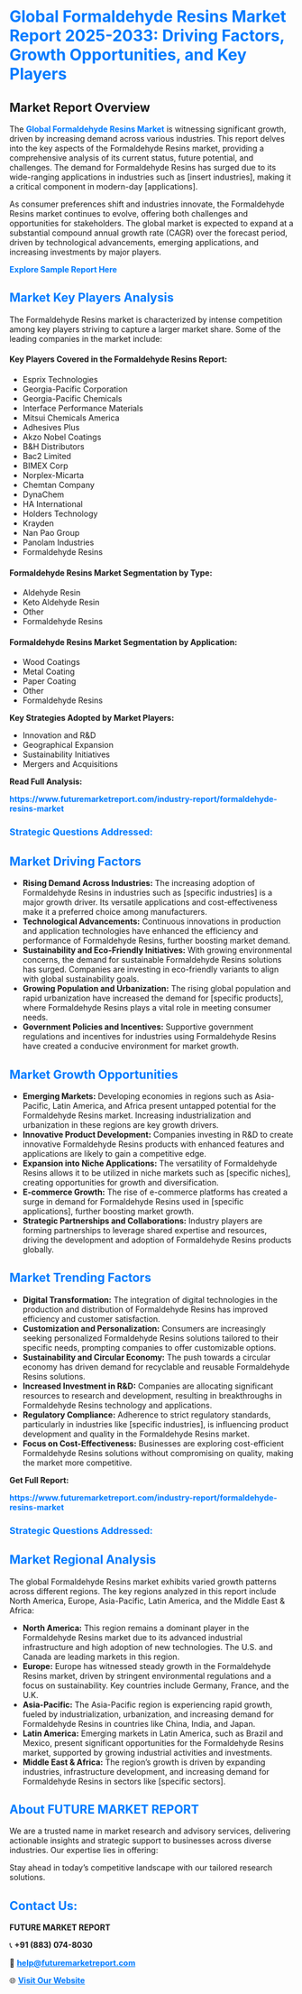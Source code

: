 <h1 style="color: #007BFF;">Global Formaldehyde Resins Market Report 2025-2033: Driving Factors, Growth Opportunities, and Key Players</h1>

<section id="overview">
<h2>Market Report Overview</h2>
<p>The <a href="https://www.futuremarketreport.com/industry-report/formaldehyde-resins-market" style="color: #007BFF; text-decoration: none;"><strong>Global Formaldehyde Resins Market</strong></a> is witnessing significant growth, driven by increasing demand across various industries. This report delves into the key aspects of the Formaldehyde Resins market, providing a comprehensive analysis of its current status, future potential, and challenges. The demand for Formaldehyde Resins has surged due to its wide-ranging applications in industries such as [insert industries], making it a critical component in modern-day [applications].</p>
<p>As consumer preferences shift and industries innovate, the Formaldehyde Resins market continues to evolve, offering both challenges and opportunities for stakeholders. The global market is expected to expand at a substantial compound annual growth rate (CAGR) over the forecast period, driven by technological advancements, emerging applications, and increasing investments by major players.</p>
</section>

<section id="overview">
<p><a href="https://www.futuremarketreport.com/request-sample/reportId=107258" style="color: #007BFF; text-decoration: none;"><strong>Explore Sample Report Here</strong></a></p>
</section>

<section id="key-players">
<h2 style="color: #007BFF;">Market Key Players Analysis</h2>
<p>The Formaldehyde Resins market is characterized by intense competition among key players striving to capture a larger market share. Some of the leading companies in the market include:</p>
<h4>Key Players Covered in the Formaldehyde Resins Report:</h4>
<ul><li>Esprix Technologies</li><li>Georgia-Pacific Corporation</li><li>Georgia-Pacific Chemicals</li><li>Interface Performance Materials</li><li>Mitsui Chemicals America</li><li>Adhesives Plus</li><li>Akzo Nobel Coatings</li><li>B&amp;H Distributors</li><li>Bac2 Limited</li><li>BIMEX Corp</li><li>Norplex-Micarta</li><li>Chemtan Company</li><li>DynaChem</li><li>HA International</li><li>Holders Technology</li><li>Krayden</li><li>Nan Pao Group</li><li>Panolam Industries</li><li>Formaldehyde Resins</li></ul>
<h4>Formaldehyde Resins Market Segmentation by Type:</h4>
<ul><li>Aldehyde Resin</li><li>Keto Aldehyde Resin</li><li>Other</li><li>Formaldehyde Resins</li></ul>

<h4>Formaldehyde Resins Market Segmentation by Application:</h4>
<ul><li>Wood Coatings</li><li>Metal Coating</li><li>Paper Coating</li><li>Other</li><li>Formaldehyde Resins</li></ul>
<p><strong>Key Strategies Adopted by Market Players:</strong></p>
<ul>
<li>Innovation and R&D</li>
<li>Geographical Expansion</li>
<li>Sustainability Initiatives</li>
<li>Mergers and Acquisitions</li>
</ul>
</section>

<section>
<p><strong>Read Full Analysis: </strong></p><a href="https://www.futuremarketreport.com/industry-report/formaldehyde-resins-market" style="color: #007BFF; text-decoration: none;"><strong>https://www.futuremarketreport.com/industry-report/formaldehyde-resins-market</strong></a>
<h3 style="color: #007BFF;">Strategic Questions Addressed:</h3>
</section>

<section id="driving-factors">
<h2 style="color: #007BFF;">Market Driving Factors</h2>
<ul>
<li><strong>Rising Demand Across Industries:</strong> The increasing adoption of Formaldehyde Resins in industries such as [specific industries] is a major growth driver. Its versatile applications and cost-effectiveness make it a preferred choice among manufacturers.</li>
<li><strong>Technological Advancements:</strong> Continuous innovations in production and application technologies have enhanced the efficiency and performance of Formaldehyde Resins, further boosting market demand.</li>
<li><strong>Sustainability and Eco-Friendly Initiatives:</strong> With growing environmental concerns, the demand for sustainable Formaldehyde Resins solutions has surged. Companies are investing in eco-friendly variants to align with global sustainability goals.</li>
<li><strong>Growing Population and Urbanization:</strong> The rising global population and rapid urbanization have increased the demand for [specific products], where Formaldehyde Resins plays a vital role in meeting consumer needs.</li>
<li><strong>Government Policies and Incentives:</strong> Supportive government regulations and incentives for industries using Formaldehyde Resins have created a conducive environment for market growth.</li>
</ul>
</section>

<section id="growth-opportunities">
<h2 style="color: #007BFF;">Market Growth Opportunities</h2>
<ul>
<li><strong>Emerging Markets:</strong> Developing economies in regions such as Asia-Pacific, Latin America, and Africa present untapped potential for the Formaldehyde Resins market. Increasing industrialization and urbanization in these regions are key growth drivers.</li>
<li><strong>Innovative Product Development:</strong> Companies investing in R&D to create innovative Formaldehyde Resins products with enhanced features and applications are likely to gain a competitive edge.</li>
<li><strong>Expansion into Niche Applications:</strong> The versatility of Formaldehyde Resins allows it to be utilized in niche markets such as [specific niches], creating opportunities for growth and diversification.</li>
<li><strong>E-commerce Growth:</strong> The rise of e-commerce platforms has created a surge in demand for Formaldehyde Resins used in [specific applications], further boosting market growth.</li>
<li><strong>Strategic Partnerships and Collaborations:</strong> Industry players are forming partnerships to leverage shared expertise and resources, driving the development and adoption of Formaldehyde Resins products globally.</li>
</ul>
</section>

<section id="trending-factors">
<h2 style="color: #007BFF;">Market Trending Factors</h2>
<ul>
<li><strong>Digital Transformation:</strong> The integration of digital technologies in the production and distribution of Formaldehyde Resins has improved efficiency and customer satisfaction.</li>
<li><strong>Customization and Personalization:</strong> Consumers are increasingly seeking personalized Formaldehyde Resins solutions tailored to their specific needs, prompting companies to offer customizable options.</li>
<li><strong>Sustainability and Circular Economy:</strong> The push towards a circular economy has driven demand for recyclable and reusable Formaldehyde Resins solutions.</li>
<li><strong>Increased Investment in R&D:</strong> Companies are allocating significant resources to research and development, resulting in breakthroughs in Formaldehyde Resins technology and applications.</li>
<li><strong>Regulatory Compliance:</strong> Adherence to strict regulatory standards, particularly in industries like [specific industries], is influencing product development and quality in the Formaldehyde Resins market.</li>
<li><strong>Focus on Cost-Effectiveness:</strong> Businesses are exploring cost-efficient Formaldehyde Resins solutions without compromising on quality, making the market more competitive.</li>
</ul>
</section>

<section>
<p><strong>Get Full Report: </strong></p><a href="https://www.futuremarketreport.com/industry-report/formaldehyde-resins-market" style="color: #007BFF; text-decoration: none;"><strong>https://www.futuremarketreport.com/industry-report/formaldehyde-resins-market</strong></a>
<h3 style="color: #007BFF;">Strategic Questions Addressed:</h3>
</section>


<section id="regional-analysis">
<h2 style="color: #007BFF;">Market Regional Analysis</h2>
<p>The global Formaldehyde Resins market exhibits varied growth patterns across different regions. The key regions analyzed in this report include North America, Europe, Asia-Pacific, Latin America, and the Middle East & Africa:</p>
<ul>
<li><strong>North America:</strong> This region remains a dominant player in the Formaldehyde Resins market due to its advanced industrial infrastructure and high adoption of new technologies. The U.S. and Canada are leading markets in this region.</li>
<li><strong>Europe:</strong> Europe has witnessed steady growth in the Formaldehyde Resins market, driven by stringent environmental regulations and a focus on sustainability. Key countries include Germany, France, and the U.K.</li>
<li><strong>Asia-Pacific:</strong> The Asia-Pacific region is experiencing rapid growth, fueled by industrialization, urbanization, and increasing demand for Formaldehyde Resins in countries like China, India, and Japan.</li>
<li><strong>Latin America:</strong> Emerging markets in Latin America, such as Brazil and Mexico, present significant opportunities for the Formaldehyde Resins market, supported by growing industrial activities and investments.</li>
<li><strong>Middle East & Africa:</strong> The region’s growth is driven by expanding industries, infrastructure development, and increasing demand for Formaldehyde Resins in sectors like [specific sectors].</li>
</ul>
</section>

<footer>
<h2 style="color: #007BFF;">About FUTURE MARKET REPORT</h2>
<p>We are a trusted name in market research and advisory services, delivering actionable insights and strategic support to businesses across diverse industries. Our expertise lies in offering:</p>

<p>Stay ahead in today’s competitive landscape with our tailored research solutions.</p>

<h2 style="color: #007BFF;">Contact Us:</h2>
<p><strong>FUTURE MARKET REPORT</strong></p>
<p>📞 <strong>+91 (883) 074-8030</strong></p>
<p>📧 <strong><a href="mailto:help@futuremarketreport.com" style="color: #007BFF;">help@futuremarketreport.com</a></strong></p>
<p>🌐 <strong><a href="https://www.futuremarketreport.com/" style="color: #007BFF;">Visit Our Website</a></strong></p>
</footer>